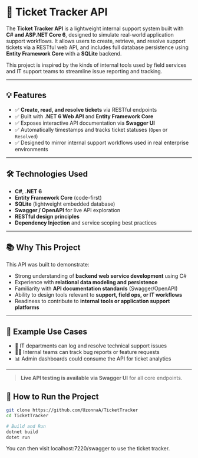 # 🎫 Ticket Tracker API

The **Ticket Tracker API** is a lightweight internal support system built with **C# and ASP.NET Core 6**, designed to simulate real-world application support workflows. It allows users to create, retrieve, and resolve support tickets via a RESTful web API, and includes full database persistence using **Entity Framework Core** with a **SQLite** backend.

This project is inspired by the kinds of internal tools used by field services and IT support teams to streamline issue reporting and tracking.

---

## 💡 Features

- ✅ **Create, read, and resolve tickets** via RESTful endpoints
- ✅ Built with **.NET 6 Web API** and **Entity Framework Core**
- ✅ Exposes interactive API documentation via **Swagger UI**
- ✅ Automatically timestamps and tracks ticket statuses (`Open` or `Resolved`)
- ✅ Designed to mirror internal support workflows used in real enterprise environments

---

## 🛠 Technologies Used

- **C#**, **.NET 6**
- **Entity Framework Core** (code-first)
- **SQLite** (lightweight embedded database)
- **Swagger / OpenAPI** for live API exploration
- **RESTful design principles**
- **Dependency Injection** and service scoping best practices

---

## 📚 Why This Project

This API was built to demonstrate:
- Strong understanding of **backend web service development** using C#
- Experience with **relational data modeling and persistence**
- Familiarity with **API documentation standards** (Swagger/OpenAPI)
- Ability to design tools relevant to **support, field ops, or IT workflows**
- Readiness to contribute to **internal tools or application support platforms**

---

## 📁 Example Use Cases

- 🔧 IT departments can log and resolve technical support issues
- 🧑‍💼 Internal teams can track bug reports or feature requests
- 📊 Admin dashboards could consume the API for ticket analytics

---

> **Live API testing is available via Swagger UI** for all core endpoints.

## 🔧 How to Run the Project
```bash
git clone https://github.com/UzonnaA/TicketTracker
cd TicketTracker

# Build and Run
dotnet build
dotet run
```
You can then visit localhost:7220/swagger to use the ticket tracker.

